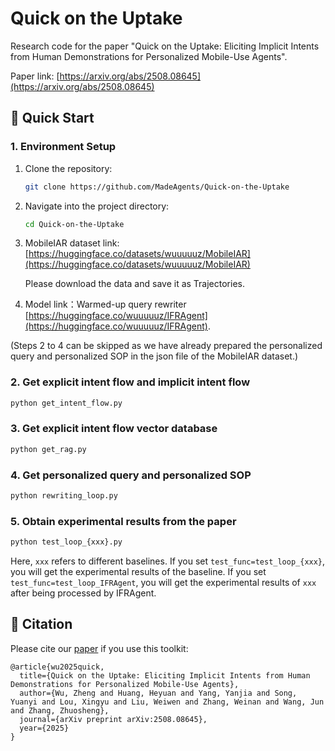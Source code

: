 # Quick on the Uptake

Research code for the paper "Quick on the Uptake: Eliciting Implicit Intents from Human Demonstrations for Personalized Mobile-Use Agents".

Paper link: [https://arxiv.org/abs/2508.08645](https://arxiv.org/abs/2508.08645)
## 🚀 Quick Start
### 1. Environment Setup
1. Clone the repository:
   ```bash
   git clone https://github.com/MadeAgents/Quick-on-the-Uptake
   ```
2. Navigate into the project directory:
   ```bash
   cd Quick-on-the-Uptake
   ```
3. MobileIAR dataset link: [https://huggingface.co/datasets/wuuuuuz/MobileIAR](https://huggingface.co/datasets/wuuuuuz/MobileIAR)

   Please download the data and save it as Trajectories.

4. Model link：Warmed-up query rewriter [https://huggingface.co/wuuuuuz/IFRAgent](https://huggingface.co/wuuuuuz/IFRAgent).

(Steps 2 to 4 can be skipped as we have already prepared the personalized query and personalized SOP in the json file of the MobileIAR dataset.)

### 2. Get explicit intent flow and implicit intent flow
```bash
python get_intent_flow.py
```

### 3. Get explicit intent flow vector database
```bash
python get_rag.py
```

### 4. Get personalized query and personalized SOP 
```bash
python rewriting_loop.py
```

### 5. Obtain experimental results from the paper
```bash
python test_loop_{xxx}.py
```
Here, `xxx` refers to different baselines. If you set `test_func=test_loop_{xxx}`, you will get the experimental results of the baseline. If you set `test_func=test_loop_IFRAgent`, you will get the experimental results of `xxx` after being processed by IFRAgent.

## 📑 Citation

Please cite our [paper](https://arxiv.org/abs/2508.08645) if you use this toolkit:

```
@article{wu2025quick,
  title={Quick on the Uptake: Eliciting Implicit Intents from Human Demonstrations for Personalized Mobile-Use Agents},
  author={Wu, Zheng and Huang, Heyuan and Yang, Yanjia and Song, Yuanyi and Lou, Xingyu and Liu, Weiwen and Zhang, Weinan and Wang, Jun and Zhang, Zhuosheng},
  journal={arXiv preprint arXiv:2508.08645},
  year={2025}
}
``` 






